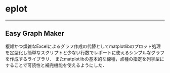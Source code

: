 # **eplot**
- - -
## Easy Graph Maker
複雑かつ煩雑なExcelによるグラフ作成の代替としてmatplotlibのプロット処理を定型化し簡単なスクリプトと少ない行数でレポートに使えるシンプルなグラフを作成するライブラリ．
またmatplotlibの基本的な線種，点種の指定を列挙型にすることで可読性と補完機能を使えるようにした．
